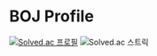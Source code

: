 # BOJ Profile
[![Solved.ac 프로필](http://mazassumnida.wtf/api/v2/generate_badge?boj=kmbae1)](https://solved.ac/kmbae1)
![Solved.ac 스트릭](http://mazandi.herokuapp.com/api?handle=kmbae1&theme=warm)
